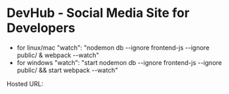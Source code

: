 # DevHub - Social Media Site for Developers

* for linux/mac
"watch": "nodemon db --ignore frontend-js --ignore public/ & webpack --watch"
* for windows
"watch": "start nodemon db --ignore frontend-js --ignore public/ && start webpack --watch"

Hosted URL: 
